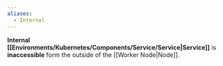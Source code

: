 ```yaml
---
aliases:
  - Internal
---
```

**Internal [[Environments/Kubernetes/Components/Service/Service|Service]]** is **inaccessible** form the outside of the [[Worker Node|Node]].
